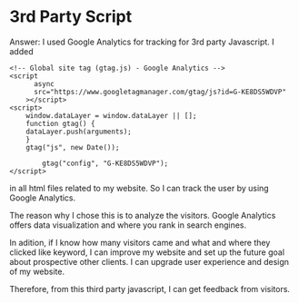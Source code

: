 # 3rd Party Script

Answer: I used Google Analytics for tracking for 3rd party Javascript.
I added

```
<!-- Global site tag (gtag.js) - Google Analytics -->
<script
      async
      src="https://www.googletagmanager.com/gtag/js?id=G-KE8DS5WDVP"
    ></script>
<script>
    window.dataLayer = window.dataLayer || [];
    function gtag() {
    dataLayer.push(arguments);
    }
    gtag("js", new Date());

        gtag("config", "G-KE8DS5WDVP");
</script>
```

in all html files related to my website. So I can track the user by using Google Analytics.

The reason why I chose this is to analyze the visitors. Google Analytics offers data visualization
and where you rank in search engines.

In adition, if I know how many visitors came and what and where they clicked like keyword, I can improve my website and set up the future goal about prospective other clients. I can upgrade user experience and design of my website.

Therefore, from this third party javascript, I can get feedback from visitors.
